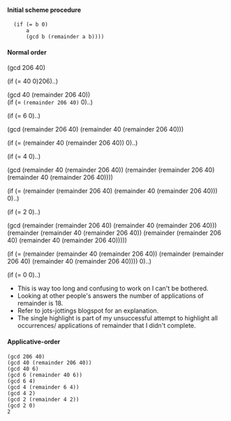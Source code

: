 #### Initial scheme procedure
```(define (gcd a b)
  (if (= b 0)
      a
      (gcd b (remainder a b))))
```    

#### Normal order

(gcd 206 40)

(if (= 40 0)206)..)

(gcd 40 (remainder 206 40))\
(if (= `(remainder 206 40)` 0)..)

(if (= 6 0)..)

(gcd (remainder 206 40) (remainder 40 (remainder 206 40)))

(if (= (remainder 40 (remainder 206 40)) 0)..)

(if (= 4 0)..)

(gcd (remainder 40 (remainder 206 40)) (remainder (remainder 206 40) (remainder 40 (remainder 206 40))))

(if (= (remainder (remainder 206 40) (remainder 40 (remainder 206 40))) 0)..)

(if (= 2 0)..)

(gcd (remainder (remainder 206 40) (remainder 40 (remainder 206 40))) (remainder (remainder 40 (remainder 206 40)) (remainder (remainder 206 40) (remainder 40 (remainder 206 40)))))

(if (= (remainder (remainder 40 (remainder 206 40)) (remainder (remainder 206 40) (remainder 40 (remainder 206 40)))) 0)..)

(if (= 0 0)..)

- This is way too long and confusing to work on I can't be bothered.
- Looking at other people's answers the number of applications of remainder is 18.
- Refer to jots-jottings blogspot for an explanation.
- The single highlight is part of my unsuccessful attempt to highlight all occurrences/ applications of remainder that I didn't complete.

#### Applicative-order
```
(gcd 206 40)
(gcd 40 (remainder 206 40))
(gcd 40 6)
(gcd 6 (remainder 40 6))
(gcd 6 4)
(gcd 4 (remainder 6 4))
(gcd 4 2)
(gcd 2 (remainder 4 2))
(gcd 2 0)
2
```
